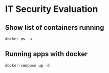 # IT Security Evaluation


## Show list of containers running
`docker ps -a`

## Running apps with docker
`docker-compose up -d`
